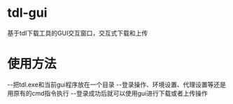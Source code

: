 # tdl-gui
基于tdl下载工具的GUI交互窗口，交互式下载和上传
# 使用方法
--把tdl.exe和当前gui程序放在一个目录
--登录操作、环境设置、代理设置等还是用原有的cmd指令执行
--登录成功后就可以使用gui进行下载或者上传操作
